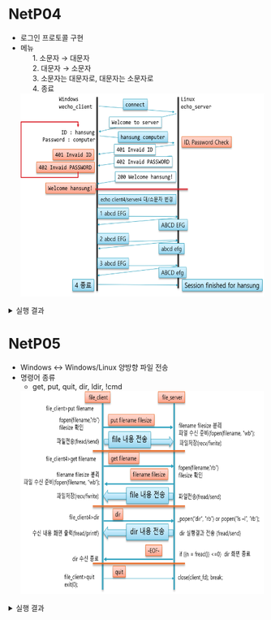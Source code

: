 # NetP04
- 로그인 프로토콜 구현
- 메뉴
  <ol>
  1. 소문자 → 대문자<br>
  2. 대문자 → 소문자<br>
  3. 소문자는 대문자로, 대문자는 소문자로<br>
  4. 종료
  </ol>
  <img src="https://github.com/coding-Benny/network-programming/blob/master/practice/images/wecho_protocol.png" width="500" height="400">
<details>
  <summary>실행 결과</summary>
  <img src="https://github.com/coding-Benny/network-programming/blob/master/practice/images/wecho_screenshot2.png" width="800" height="500">
  <img src="https://github.com/coding-Benny/network-programming/blob/master/practice/images/wecho_screenshot1.png" width="800" height="500">
</details>

# NetP05
- Windows ↔ Windows/Linux 양방향 파일 전송
- 명령어 종류
  - get, put, quit, dir, ldir, !cmd
  <img src="https://github.com/coding-Benny/network-programming/blob/master/practice/images/file_protocol.png" width="600" height="400">
<details>
  <summary>실행 결과</summary>
  <ul>
    <li>put</li>
      <img src="https://github.com/coding-Benny/network-programming/blob/master/practice/images/file_put.png" width="700" height="200">
    <li>get</li>
      <img src="https://github.com/coding-Benny/network-programming/blob/master/practice/images/file_get.png" width="700" height="200">
    <li>dir</li>
      <img src="https://github.com/coding-Benny/network-programming/blob/master/practice/images/file_dir.png" width="700" height="500">
    <li>ldir</li>
      <img src="https://github.com/coding-Benny/network-programming/blob/master/practice/images/file_ldir.png" width="700" height="200">
    <li>!ipconfig</li>
      <img src="https://github.com/coding-Benny/network-programming/blob/master/practice/images/file_cmd.png" width="700" height="500">
</details>
